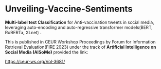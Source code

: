 # Unveiling-Vaccine-Sentiments
**Multi-label text Classification** for Anti-vaccination tweets in social media, leveraging auto-encoding and
auto-regressive transformer models(BERT, RoBERTa, XLnet) .

This is published in CEUR Workshop Proceedings by Forum for Information Retrieval Evaluation(FIRE
2023) under the track of **Artificial Intelligence on Social Media (AISoMe)** provided the link:

https://ceur-ws.org/Vol-3681/


